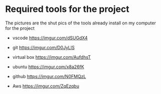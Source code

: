 # Required tools for the project

The pictures are the shut pics of the tools already install on my computer for the project

<!-- - vscode
![aws account setup](image/vscode-pics.jpg "San Juan Mountains") 

- git
![aws account setup](image/git-pics.png "San Juan Mountains")

- virtual-box
![aws account setup](image/virtualBox.jpg "San Juan Mountains")

- ubuntu
![aws account setup](image/Ubuntu.jpg "San Juan Mountains")

- github
![aws account setup](image/github-pics.png "San Juan Mountains")

 - aws
![aws account setup](image/aws.png "San Juan Mountains") -->

 -  vscode
https://imgur.com/dSUGdX4

- git
https://imgur.com/D0JyLlS

- virtual box
https://imgur.com/AufdhsT

- ubuntu
https://imgur.com/x8a26fK

- github
https://imgur.com/N0FMQzL

- Aws
https://imgur.com/ZqEzqbu








